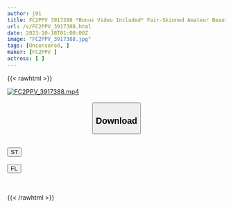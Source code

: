 ```yaml
---
author: j91
title: FC2PPV 3917388 *Bonus Video Included* Fair-Skinned Amateur Beauty, Seriously Lost In Her First 3-Hole Fu●K, Massive Squirting Climax While Having Her Ass Hole Drilled
url: /v/FC2PPV_3917388.html
date: 2023-10-18T01:00:00Z
image: "FC2PPV_3917388.jpg"
tags: [Uncensored, ]
maker: [FC2PPV ]
actress: [ ]
---
```



{{< rawhtml >}}

<div class="video" data-videoid="vWmVLB7Rw9H4rL6">
    <a href="javascript:;">
        <img src="https://my.j91.asia/v/FC2PPV_3917388.jpg" width="WIDTH" height="HEIGHT" alt="FC2PPV_3917388.mp4" loading="lazy">
    </a>
</div>

<script type="text/javascript" src="https://j91.asia/asset/on-demand-st.js"></script>

<br>
  <link rel="stylesheet" href="https://j91.asia/asset/bs5.css">
  
  <center>
  <button class="btn btn-primary" type="button" data-bs-toggle="collapse" data-bs-target=".multi-collapse" aria-expanded="false" aria-controls="multiCollapseExample1 multiCollapseExample2"><h2>Download</h2></button></center>
</p>
<div class="row">
  <div class="col">
    <div class="collapse multi-collapse" id="multiCollapseExample1">
      <div class="card card-body">
	      	      <br>
<div class="buttons">  
<a href="https://streamtape.to/v/vWmVLB7Rw9H4rL6"><button class="btn-hover color-3"><i class="fa fa-download"></i> ST</button></a></div>
    </div>
  </div>
</div>
  <div class="col">
    <div class="collapse multi-collapse" id="multiCollapseExample2">
      <div class="card card-body">
	      <br>
<div class="buttons">
    <a href="https://filelions.online/f/ejvwflu4osxi"><button class="btn-hover color-9"><i class="fa fa-download"></i> FL</button></a></div>
<br><br>
      </div>
    </div>
  </div>
</div>

{{< /rawhtml >}}